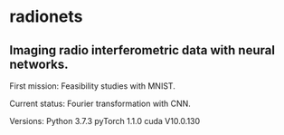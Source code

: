 # radionets
## Imaging radio interferometric data with neural networks.

First mission:
Feasibility studies with MNIST.

Current status:
Fourier transformation with CNN.

Versions:
Python 3.7.3
pyTorch 1.1.0
cuda V10.0.130
